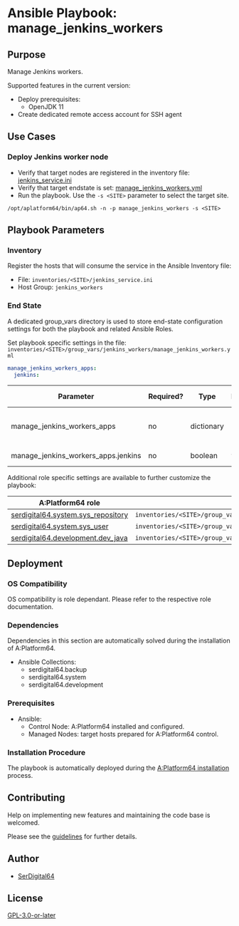 # Ansible Playbook: manage_jenkins_workers

## Purpose

Manage Jenkins workers.

Supported features in the current version:

- Deploy prerequisites:
  - OpenJDK 11
- Create dedicated remote access account for SSH agent

## Use Cases

### Deploy Jenkins worker node

- Verify that target nodes are registered in the inventory file: [jenkins_service.ini](#inventory)
- Verify that target endstate is set: [manage_jenkins_workers.yml](#end-state)
- Run the playbook. Use the `-s <SITE>` parameter to select the target site.

```shell
/opt/aplatform64/bin/ap64.sh -n -p manage_jenkins_workers -s <SITE>
```

## Playbook Parameters

### Inventory

Register the hosts that will consume the service in the Ansible Inventory file:

- File: `inventories/<SITE>/jenkins_service.ini`
- Host Group: `jenkins_workers`

### End State

A dedicated group_vars directory is used to store end-state configuration settings for both the playbook and related Ansible Roles.

Set playbook specific settings in the file: `inventories/<SITE>/group_vars/jenkins_workers/manage_jenkins_workers.yml`

```yaml
manage_jenkins_workers_apps:
  jenkins:
```

| Parameter                           | Required? | Type       | Default | Purpose / Value                           |
| ----------------------------------- | --------- | ---------- | ------- | ----------------------------------------- |
| manage_jenkins_workers_apps         | no        | dictionary |         | Define what applications will be deployed |
| manage_jenkins_workers_apps.jenkins | no        | boolean    | `true`  | Deploy the application?                   |

Additional role specific settings are available to further customize the playbook:

| A:Platform64 role                                                                | group_vars file                                                        |
| -------------------------------------------------------------------------------- | ---------------------------------------------------------------------- |
| [serdigital64.system.sys_repository](../roles/sys_repository.md#role-parameters) | `inventories/<SITE>/group_vars/jenkins_controllers/sys_repository.yml` |
| [serdigital64.system.sys_user](../roles/sys_user.md#role-parameters)             | `inventories/<SITE>/group_vars/jenkins_controllers/sys_user.yml`       |
| [serdigital64.development.dev_java](../roles/dev_java.md#role-parameters)        | `inventories/<SITE>/group_vars/jenkins_controllers/dev_java.yml`       |

## Deployment

### OS Compatibility

OS compatibility is role dependant. Please refer to the respective role documentation.

### Dependencies

Dependencies in this section are automatically solved during the installation of A:Platform64.

- Ansible Collections:
  - serdigital64.backup
  - serdigital64.system
  - serdigital64.development

### Prerequisites

- Ansible:
  - Control Node: A:Platform64 installed and configured.
  - Managed Nodes: target hosts prepared for A:Platform64 control.

### Installation Procedure

The playbook is automatically deployed during the [A:Platform64 installation](/#installation) process.

## Contributing

Help on implementing new features and maintaining the code base is welcomed.

Please see the [guidelines](https://aplatform64.readthedocs.io/en/latest/CONTRIBUTING) for further details.

## Author

- [SerDigital64](https://serdigital64.github.io/)

## License

[GPL-3.0-or-later](https://www.gnu.org/licenses/gpl-3.0.txt)
